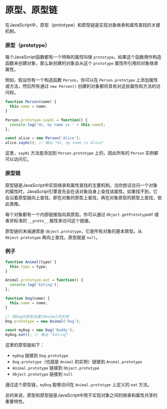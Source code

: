 # 原型、原型链

在JavaScript中，原型（prototype）和原型链是实现对象继承和属性查找的关键机制。

### 原型（prototype）

每个JavaScript函数都有一个特殊的属性叫做 `prototype`。如果这个函数用作构造函数来创建对象，那么新创建的对象会从这个 `prototype` 属性所引用的对象继承属性。

例如，假设你有一个构造函数 `Person`，你可以在 `Person.prototype` 上添加属性或方法，然后所有通过 `new Person()` 创建的对象都将具有对这些属性和方法的访问权。

```javascript
function Person(name) {
  this.name = name;
}

Person.prototype.sayHi = function() {
  console.log('Hi, my name is ' + this.name);
};

const alice = new Person('Alice');
alice.sayHi(); // 输出 "Hi, my name is Alice"
```

这里，`sayHi` 方法是添加到 `Person.prototype` 上的，因此所有的 `Person` 实例都可以访问它。

### 原型链

原型链是JavaScript中实现继承和属性查找的主要机制。当你尝试访问一个对象的属性时，JavaScript引擎首先会在该对象自身上查找该属性。如果找不到，它会沿着原型链向上查找，即在对象的原型上查找，再在对象原型的原型上查找，依此类推。

每个对象都有一个内部链接指向其原型。你可以通过 `Object.getPrototypeOf` 或者非标准的 `__proto__` 属性来访问这个链接。

原型链的末端通常是 `Object.prototype`，它是所有对象的基本原型。从 `Object.prototype` 再向上查找，原型就是 `null`。

### 例子

```javascript
function Animal(type) {
  this.type = type;
}

Animal.prototype.eat = function() {
  console.log('Eating');
};

function Dog(name) {
  this.name = name;
}

// 将Dog的原型设置为Animal的实例
Dog.prototype = new Animal('Dog');

const myDog = new Dog('Buddy');
myDog.eat(); // 输出 "Eating"
```

这里的原型链如下：

- `myDog` 链接到 `Dog.prototype`
- `Dog.prototype`（也就是 `Animal` 的实例）链接到 `Animal.prototype`
- `Animal.prototype` 链接到 `Object.prototype`
- `Object.prototype` 链接到 `null`

通过这个原型链，`myDog` 能够访问在 `Animal.prototype` 上定义的 `eat` 方法。

总的来说，原型和原型链是JavaScript中用于实现对象之间的继承和属性共享的重要特性。
